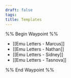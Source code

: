 ```yaml
---
draft: false
tags: 
title: Templates
---
```

%% Begin Waypoint %%
- [[Emu Letters - Marcus]]
- [[Emu Letters - Nathan]]
- [[Emu Letters - Sidney]]
- [[Emu Letters - Tasnova]]

%% End Waypoint %%
